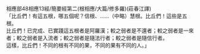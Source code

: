 相應部48相應13經/簡要經第二(根相應/大篇/修多羅)(莊春江譯)  
「比丘們！有這五根，哪五個呢？信根、……（中略）慧根。比丘們！這些是五根。  
比丘們！已完成、已實踐這五根者是阿羅漢；較之弱者是不還者；較之弱者是一來者；較之弱者是入流者；較之弱者是隨法行者；較之弱者是隨信行者。  
這樣，比丘們！不同的根有不同的果，不同的果有不同的人。」  
  
  
